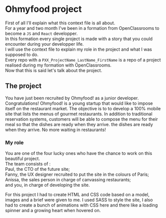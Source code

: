 # Ohmyfood project

First of all I'll explain what this context file is all about. <br />
For a year and two month I've been in a formation from OpenClassrooms to become a `JS` and `React` developper. <br />
In this formation every single project is made with a story that you could encounter during your developper life. <br />
I will use the context file to explain my role in the project and what I was supposed to do. <br />
Every repo with a `PXX_ProjectName_LastName_FirstName` is a repo of a project realised during my formation with OpenClassrooms. <br />
Now that this is said let's talk about the project. <br />

## The project

You have just been recruited by Ohmyfood! as a junior developer. Congratulations!
Ohmyfood! is a young startup that would like to impose itself on the restaurant market. The objective is to
to develop a 100% mobile site that lists the menus of gourmet restaurants. In addition to
traditional reservation systems, customers will be able to compose the menu for their meal so that the dishes are ready when they arrive.
the dishes are ready when they arrive. No more waiting in restaurants!

### My role

You are one of the four lucky ones who have the chance to work on this beautiful project. <br />
The team consists of : <br />
Paul, the CTO of the future site; <br />
Fanny, the UX designer recruited to put the site in the colours of Paris; <br />
Anissa, the sales person in charge of canvassing restaurants; <br />
and you, in charge of developing the site. <br />

For this project I had to create HTML and CSS code based on a model, images and a brief were given to me. I used SASS to style the site, I also had to create a bunch of animations with CSS here and there like a loading spinner and a growing heart when hovered on.
